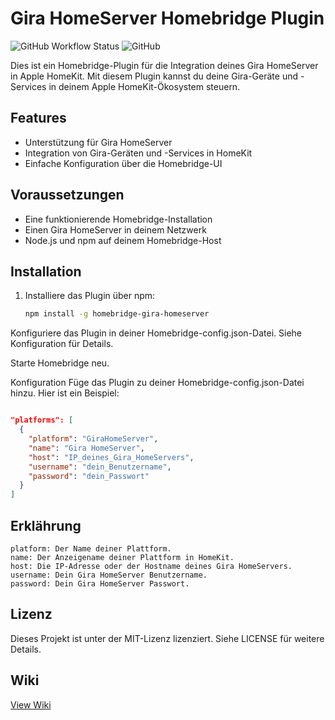 # Gira HomeServer Homebridge Plugin

![GitHub Workflow Status](https://img.shields.io/github/workflow/status/dein-benutzername/homebridge-gira-homeserver/CI)
![GitHub](https://img.shields.io/github/license/dein-benutzername/homebridge-gira-homeserver)


Dies ist ein Homebridge-Plugin für die Integration deines Gira HomeServer in Apple HomeKit. Mit diesem Plugin kannst du deine Gira-Geräte und -Services in deinem Apple HomeKit-Ökosystem steuern.

## Features

- Unterstützung für Gira HomeServer
- Integration von Gira-Geräten und -Services in HomeKit
- Einfache Konfiguration über die Homebridge-UI

## Voraussetzungen

- Eine funktionierende Homebridge-Installation
- Einen Gira HomeServer in deinem Netzwerk
- Node.js und npm auf deinem Homebridge-Host

## Installation

1. Installiere das Plugin über npm:

   ```bash
   npm install -g homebridge-gira-homeserver
Konfiguriere das Plugin in deiner Homebridge-config.json-Datei. Siehe Konfiguration für Details.

Starte Homebridge neu.

Konfiguration
Füge das Plugin zu deiner Homebridge-config.json-Datei hinzu. Hier ist ein Beispiel:

````json

"platforms": [
  {
    "platform": "GiraHomeServer",
    "name": "Gira HomeServer",
    "host": "IP_deines_Gira_HomeServers",
    "username": "dein_Benutzername",
    "password": "dein_Passwort"
  }
]
````
## Erklährung
````
platform: Der Name deiner Plattform.
name: Der Anzeigename deiner Plattform in HomeKit.
host: Die IP-Adresse oder der Hostname deines Gira HomeServers.
username: Dein Gira HomeServer Benutzername.
password: Dein Gira HomeServer Passwort.
````
## Lizenz
Dieses Projekt ist unter der MIT-Lizenz lizenziert. Siehe LICENSE für weitere Details.

## Wiki
[View Wiki](https://github.com/Hennycraft52/homebridge-gira-homeserver/wiki)

